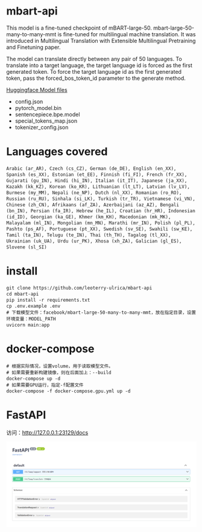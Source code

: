 # mbart-api
This model is a fine-tuned checkpoint of mBART-large-50. mbart-large-50-many-to-many-mmt is fine-tuned for multilingual machine translation. It was introduced in Multilingual Translation with Extensible Multilingual Pretraining and Finetuning paper.

The model can translate directly between any pair of 50 languages. To translate into a target language, the target language id is forced as the first generated token. To force the target language id as the first generated token, pass the forced_bos_token_id parameter to the generate method.

[Huggingface Model files](https://huggingface.co/facebook/mbart-large-50-many-to-many-mmt)

- config.json
- pytorch_model.bin
- sentencepiece.bpe.model
- special_tokens_map.json
- tokenizer_config.json

# Languages covered

```Plain Text
Arabic (ar_AR), Czech (cs_CZ), German (de_DE), English (en_XX), Spanish (es_XX), Estonian (et_EE), Finnish (fi_FI), French (fr_XX), Gujarati (gu_IN), Hindi (hi_IN), Italian (it_IT), Japanese (ja_XX), Kazakh (kk_KZ), Korean (ko_KR), Lithuanian (lt_LT), Latvian (lv_LV), Burmese (my_MM), Nepali (ne_NP), Dutch (nl_XX), Romanian (ro_RO), Russian (ru_RU), Sinhala (si_LK), Turkish (tr_TR), Vietnamese (vi_VN), Chinese (zh_CN), Afrikaans (af_ZA), Azerbaijani (az_AZ), Bengali (bn_IN), Persian (fa_IR), Hebrew (he_IL), Croatian (hr_HR), Indonesian (id_ID), Georgian (ka_GE), Khmer (km_KH), Macedonian (mk_MK), Malayalam (ml_IN), Mongolian (mn_MN), Marathi (mr_IN), Polish (pl_PL), Pashto (ps_AF), Portuguese (pt_XX), Swedish (sv_SE), Swahili (sw_KE), Tamil (ta_IN), Telugu (te_IN), Thai (th_TH), Tagalog (tl_XX), Ukrainian (uk_UA), Urdu (ur_PK), Xhosa (xh_ZA), Galician (gl_ES), Slovene (sl_SI)
```

# install
```
git clone https://github.com/leoterry-ulrica/mbart-api
cd mbart-api
pip install -r requirements.txt
cp .env.example .env
# 下载模型文件：facebook/mbart-large-50-many-to-many-mmt，放在指定目录，设置环境变量：MODEL_PATH
uvicorn main:app
```

# docker-compose
```
# 根据实际情况，设置volume，用于读取模型文件。
# 如果需要重新构建镜像，则在后面加上：--build
docker-compose up -d
# 如果需要GPU运行，指定-f配置文件
docker-compose -f docker-compose.gpu.yml up -d
```

# FastAPI
访问：http://127.0.0.1:23129/docs

![API接口](./images/swagger-ui.png)
